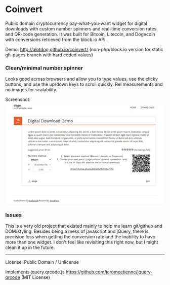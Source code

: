 # Coinvert
Public domain cryptocurrency pay-what-you-want widget for digital downloads with custom number spinners and real-time conversion rates and QR-code generation. It was built for Bitcoin, Litecoin, and Dogecoin with conversions retrieved from the block.io API. 

Demo: <http://alotdog.github.io/coinvert/> (non-php/block.io version for static gh-pages branch with hard coded values)

### Clean/minimal number spinner
Looks good across browsers and allow you to type values, use the clicky buttons, and use the up/down keys to scroll quickly. Rel measurements and no images for scalability.

Screenshot:
![coinvert screenshot](screenshot.png)

### Issues
This is a very old project that existed mainly to help me learn git/github and DOM/styling. Besides being a mess of javascript and jQuery, there is precision loss when getting the conversion rate and the inability to have more than one widget. I don't feel like revisiting this right now, but I might clean it up in the future.

---

License: Public Domain / Unlicense

Implements jquery.qrcode.js <https://github.com/jeromeetienne/jquery-qrcode> (MIT License)
